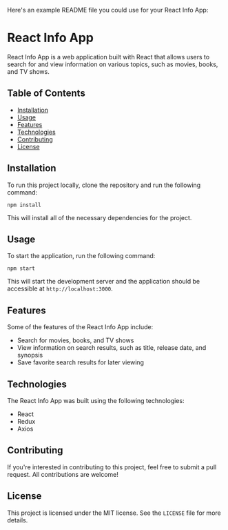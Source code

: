 Here's an example README file you could use for your React Info App:

# React Info App

React Info App is a web application built with React that allows users to search for and view information on various topics, such as movies, books, and TV shows.

## Table of Contents

- [Installation](#installation)
- [Usage](#usage)
- [Features](#features)
- [Technologies](#technologies)
- [Contributing](#contributing)
- [License](#license)

## Installation

To run this project locally, clone the repository and run the following command:

```
npm install
```

This will install all of the necessary dependencies for the project.

## Usage

To start the application, run the following command:

```
npm start
```

This will start the development server and the application should be accessible at `http://localhost:3000`.

## Features

Some of the features of the React Info App include:

- Search for movies, books, and TV shows
- View information on search results, such as title, release date, and synopsis
- Save favorite search results for later viewing

## Technologies

The React Info App was built using the following technologies:

- React
- Redux
- Axios

## Contributing

If you're interested in contributing to this project, feel free to submit a pull request. All contributions are welcome!

## License

This project is licensed under the MIT license. See the `LICENSE` file for more details.
